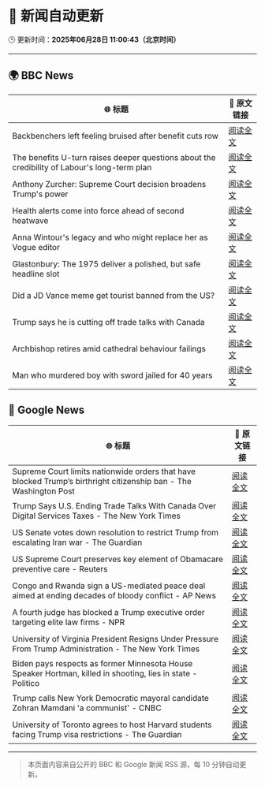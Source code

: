 # 🧠 新闻自动更新

🕒 更新时间：**2025年06月28日 11:00:43（北京时间）**

---

## 🌍 BBC News

| 🌐 标题 | 🔗 原文链接 |
|--------|-------------|
| Backbenchers left feeling bruised after benefit cuts row | [阅读全文](https://www.bbc.com/news/articles/cd78vz9q3g5o) |
| The benefits U-turn raises deeper questions about the credibility of Labour's long-term plan | [阅读全文](https://www.bbc.com/news/articles/c0m8w7y10ggo) |
| Anthony Zurcher: Supreme Court decision broadens Trump's power | [阅读全文](https://www.bbc.com/news/articles/cj9velv7z4no) |
| Health alerts come into force ahead of second heatwave | [阅读全文](https://www.bbc.com/news/articles/cy4y8exrw0zo) |
| Anna Wintour's legacy and who might replace her as Vogue editor | [阅读全文](https://www.bbc.com/news/articles/c3envvyvqydo) |
| Glastonbury: The 1975 deliver a polished, but safe headline slot | [阅读全文](https://www.bbc.com/news/articles/cz6gdnz041do) |
| Did a JD Vance meme get tourist banned from the US? | [阅读全文](https://www.bbc.com/news/videos/c5y2l9nn7y1o) |
| Trump says he is cutting off trade talks with Canada | [阅读全文](https://www.bbc.com/news/articles/ckg629n7wzvo) |
| Archbishop retires amid cathedral behaviour failings | [阅读全文](https://www.bbc.com/news/articles/cvg4nw7xvyvo) |
| Man who murdered boy with sword jailed for 40 years | [阅读全文](https://www.bbc.com/news/articles/cvg977nkl9xo) |

## 📰 Google News

| 🌐 标题 | 🔗 原文链接 |
|--------|-------------|
| Supreme Court limits nationwide orders that have blocked Trump’s birthright citizenship ban - The Washington Post | [阅读全文](https://news.google.com/rss/articles/CBMisAFBVV95cUxQTXM4R3NqWFNZR0FXUW85XzlvNGFjUUhBdzBUdDR6ZU5JUlk4bXFyYnZCQUdKU2x6dHUzSkw4RFRHSG1qbVhoRGh0MjZURkgzX2VMSFNGejZsbTlrR2Rta2hYM2dLUGdsODlGY0tOTlBIc19QSUZCMG1LdDczeHVubUZwb1NPR1J4bDIzd3E2b0QzNF8zUFR2aUhZemxJUTBqQ2xlcndCZmUxTlZmaU5RRQ?oc=5) |
| Trump Says U.S. Ending Trade Talks With Canada Over Digital Services Taxes - The New York Times | [阅读全文](https://news.google.com/rss/articles/CBMihAFBVV95cUxNdG5IRkRqUmxSM0daLTRueDdlNElxUk1iSXctbGNBaGZhWTVrM2FvdURNVmRKQXgxUXU2Tno4T1R1VkxVcWxGM1hyN3pNQ1NwNXg0RmpuYnVzeVVDaXpZcEJ3NHRBc2xvNFZEcGozUjZrYURVbkR6c3h0dUJkWnRFVGhScnQ?oc=5) |
| US Senate votes down resolution to restrict Trump from escalating Iran war - The Guardian | [阅读全文](https://news.google.com/rss/articles/CBMihgFBVV95cUxQWVZhdG5RSmcxRkRvLUhYRzYxUmRFWERSU3FLbzNQTF9QdTA2M1BRTndOQUlldTBIRFlVN0p2cjBzc0l2eDdiemxnRkZwZFh1UUpNM2ZiTndvdEdYY0F4ZTlHbzhkRXhqZTd4ZGVlTnNVZ25idVdMaU5FSG9hRXdoR194ZG53UQ?oc=5) |
| US Supreme Court preserves key element of Obamacare preventive care - Reuters | [阅读全文](https://news.google.com/rss/articles/CBMivAFBVV95cUxQd2o0amQ4ZE50S05GOGlnc3pnWjY1dm5KZ3BtRWFuaWhVbE1wdEFuRk05RFJSaWZDWVpUSG8zOFZXOTdCUEtrVzlRSE5Jb2RBSVlLbjFZbXlia3ozVFFIRXRkRUU5WmwxaEFJYUVUQWdfOFV3bzQxY1hoZE12SUxGZDR1UERyV0RvbHlJdE80SXlLdEI1V3BhbXV3ZVAyV2ZuZmFQQndYOUkwME5IbDlabU95QmRZdGl5YzlVSg?oc=5) |
| Congo and Rwanda sign a US-mediated peace deal aimed at ending decades of bloody conflict - AP News | [阅读全文](https://news.google.com/rss/articles/CBMingFBVV95cUxQa2g2cnp6ZkNEbF9hTm9nUWllTVREbHBBcUNFQ3M0dU9sQmRNcUw2a1NqVWE5WmJpZXl0cl9ZTldjQmFJTGdnZkx0bU5mSFRvcjZNRm9McDRIa29VTlJMbXpBUmFGS0pYNHhqY3FYX0plVS1WVmhZVTA5a3hSNGVLVWZ4S0VVYXhDX2ZOZnVnd29mTVZKclNiS0NyNjhoZw?oc=5) |
| A fourth judge has blocked a Trump executive order targeting elite law firms - NPR | [阅读全文](https://news.google.com/rss/articles/CBMihAFBVV95cUxPNkZDNlpBSHRmZFUtdVA4SkJmLWJGY2xEbHpuTDhPTjlDUlhUVzcwUU5sRkx2NjBSNjQwVzJuMFMxY3owaUJJWlh4WENoVU1FaHJYamhVdWdvZVZjdDhmWi02Y0hOandldTRXdDlRU3pmakVjeENRRDNUNkZwWU82OHRBZng?oc=5) |
| University of Virginia President Resigns Under Pressure From Trump Administration - The New York Times | [阅读全文](https://news.google.com/rss/articles/CBMikgFBVV95cUxQX2VQNS15R1RRZ0RtQy1FTzRyRjZsVXFLS0NTeTROWnNsOHJ3S1loS2ZFWXgxX0lLem1LOU9ydGdOUGRjT3dUbTQtN0pjQUJnRExITmZTUW84NWt6aThuWWdEd0JJYzFycTBvVDNzc1E4aGFQelNXVXBYYzJpU1ZmcXp4b1Nlc0tsMUJnbXJOX1VVZw?oc=5) |
| Biden pays respects as former Minnesota House Speaker Hortman, killed in shooting, lies in state - Politico | [阅读全文](https://news.google.com/rss/articles/CBMikAFBVV95cUxQSnFLWFVKZVdUNlhIdlJDbEU4SEV3S0xHVUk0Zk1mX1ZRQVdma3JzVkFSTDFic1l5bXhkUnRLeEhGTDB2a0JtYjM4ZWc1X01EeHVpOXFlRU5IOHp3c084b19ON1ZfZHlpMWxfSDM3NHFlSWZpaG1yeVdnRUJuUzlKV0dSZkNHM0U5TkhwWktXTkQ?oc=5) |
| Trump calls New York Democratic mayoral candidate Zohran Mamdani 'a communist' - CNBC | [阅读全文](https://news.google.com/rss/articles/CBMiggFBVV95cUxQaU5oS1hEM3dwakVnSzdCQ0xUcTRUX28tWTQ0LUk2VURKeE9GSk92cXN5Z092QmVodkVmdWlfUHRsTW1EdlpaSnJQTWpfQlRJc09VRVVUbFIyUWhxaUc5Nmt5Si1sMUJ1Ql9MR3JFVF9NLWJCRFJqQnYyTmVYWlhFT2x30gGHAUFVX3lxTFBxTVVibUp1b0g5dXBYZVBWdnRsSkNXSmtnRms0WGltV2ZvN0ZaOC1Dd3lTazJoVURZRFdMQzNDTDZBSV9VbmxGakpUYXFaaWZIdndNdEszZkplbmhpc3hmTGpmd2VJTmQzOVFsUjVfVUE0SE9XOFFza1ItNFlBand1ajdxRWNnTQ?oc=5) |
| University of Toronto agrees to host Harvard students facing Trump visa restrictions - The Guardian | [阅读全文](https://news.google.com/rss/articles/CBMikAFBVV95cUxPTjJOUUpoWlJNRlF0bmhyNmd6V1ZSYWJqSnhOcFhuNzh2NnVkNi1vX3Q0N2RPaWg5Y2U3TTdNbVlZZFp5WnA1a3U1djAzb3RncXN0ckwteWhqX0hyMnhiRE1PanI0VGtGTmIzM1lnNUpDdE9LcDN2TUx3ZjV2dmpDOXAtek9KeF9wa1dmSXkwdlg?oc=5) |

---
> 本页面内容来自公开的 BBC 和 Google 新闻 RSS 源，每 10 分钟自动更新。